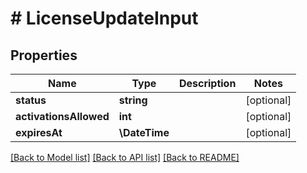 # # LicenseUpdateInput

## Properties

Name | Type | Description | Notes
------------ | ------------- | ------------- | -------------
**status** | **string** |  | [optional]
**activationsAllowed** | **int** |  | [optional]
**expiresAt** | **\DateTime** |  | [optional]

[[Back to Model list]](../../README.md#models) [[Back to API list]](../../README.md#endpoints) [[Back to README]](../../README.md)
